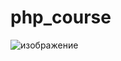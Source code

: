 # php_course

![изображение](https://user-images.githubusercontent.com/87576995/221406915-08e9cf6f-a677-43c7-afd5-0b144704c06f.png)
